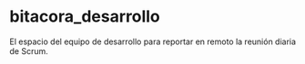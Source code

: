 # bitacora_desarrollo
El espacio del equipo de desarrollo para reportar en remoto la reunión diaria de Scrum.
